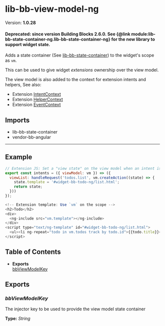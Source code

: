 # lib-bb-view-model-ng


Version: **1.0.28**


#### Deprecated: since version Building Blocks 2.6.0. See {@link module:lib-bb-state-container-ng.lib-bb-state-container-ng} for the new library to support widget state.
Adds a state container (See
<a href="lib-bb-state-container.html#lib-bb-state-container">lib-bb-state-container</a>) to the widget's scope as `vm`.

This can be used to give widget *extensions* ownership over the view model.

The view model is also added to the context for extension intents and helpers, See also:
 - Extension <a href="lib-bb-extension-intents-ng.html#IntentContext">IntentContext</a>
 - Extension <a href="lib-bb-extension-helpers-ng.html#HelperContext">HelperContext</a>
 - Extension <a href="lib-bb-extension-events-ng.html#EventContext">EventContext</a>

## Imports

* lib-bb-state-container
* vendor-bb-angular

---

## Example

```javascript
// Extension JS: Set a "view state" on the view model when an intent is triggered
export const intents = ({ viewModel: vm }) => ({
  viewList: handleRequest('todos.list', vm.createAction((state) => {
    state.template = '#widget-bb-todo-ng/list.html';
    return state;
  }))
});

<!-- Extension template: Use `vm` on the scope -->
<h2>Todo</h2>
<div>
  <ng-include src="vm.template"></ng-include>
</div>
<script type="text/ng-template" id="#widget-bb-todo-ng/list.html">
  <ul><li ng-repeat="todo in vm.todos track by todo.id">{{todo.title}}</li></ul>
</script>
```

## Table of Contents
- **Exports**<br/>    <a href="#bbViewModelKey">bbViewModelKey</a><br/>

## Exports

### <a name="bbViewModelKey"></a>*bbViewModelKey*

The injector key to be used to provide the view model state container

**Type:** *String*

